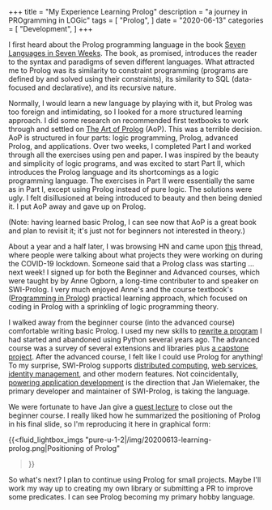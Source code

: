 +++
title = "My Experience Learning Prolog"
description = "a journey in PROgramming in LOGic"
tags = [
    "Prolog",
]
date = "2020-06-13"
categories = [
    "Development",
]
+++

I first heard about the Prolog programming language in the book [Seven Languages in Seven Weeks](https://www.amazon.com/Seven-Languages-Weeks-Programming-Programmers/dp/193435659X). The book, as promised, introduces the reader to the syntax and paradigms of seven different languages. What attracted me to Prolog was its similarity to constraint programming (programs are defined by and solved using their constraints), its similarity to SQL (data-focused and declarative), and its recursive nature.

Normally, I would learn a new language by playing with it, but Prolog was too foreign and intimidating, so I looked for a more structured learning approach. I did some research on recommended first textbooks to work through and settled on [The Art of Prolog](https://mitpress.mit.edu/books/art-prolog-second-edition) (AoP). This was a terrible decision. AoP is structured in four parts: logic programming, Prolog, advanced Prolog, and applications. Over two weeks, I completed Part I and worked through all the exercises using pen and paper. I was inspired by the beauty and simplicity of logic programs, and was excited to start Part II, which introduces the Prolog language and its shortcomings as a logic programming language. The exercises in Part II were essentially the same as in Part I, except using Prolog instead of pure logic. The solutions were ugly. I felt disillusioned at being introduced to beauty and then being denied it. I put AoP away and gave up on Prolog.

(Note: having learned basic Prolog, I can see now that AoP is a great book and plan to revisit it; it's just not for beginners not interested in theory.)

About a year and a half later, I was browsing HN and came upon [this](https://news.ycombinator.com/item?id=22790850) thread, where people were talking about what projects they were working on during the COVID-19 lockdown. Someone said that a Prolog class was starting ... next week! I signed up for both the Beginner and Advanced courses, which were taught by by Anne Ogborn, a long-time contributer to and speaker on SWI-Prolog. I very much enjoyed Anne's and the course textbook's ([Programming in Prolog](https://www.amazon.com/Programming-Prolog-Using-ISO-Standard/dp/3540006788)) practical learning approach, which focused on coding in Prolog with a sprinkling of logic programming theory.

I walked away from the beginner course (into the advanced course) comfortable writing basic Prolog. I used my new skills to [rewrite a program](https://www.charlesjlee.com/post/20200605-prolog-chopsticks/) I had started and abandoned using Python several years ago. The advanced course was a survey of several extensions and libraries plus [a capstone project](https://www.charlesjlee.com/post/20200606-tale-spin-prolog/). After the advanced course, I felt like I could use Prolog for anything! To my surprise, SWI-Prolog supports [distributed computing](https://www.swi-prolog.org/pldoc/man?section=pengine-overview), [web services](https://www.swi-prolog.org/howto/http/), [identity management](https://www.swi-prolog.org/pack/list?p=identity), and other modern features. Not coincidentally, [powering application development](https://www.swi-prolog.org/features.html) is the direction that Jan Wielemaker, the primary developer and maintainer of SWI-Prolog, is taking the language.

We were fortunate to have Jan give a [guest lecture](https://www.youtube.com/watch?v=oX01oI1K2VA) to close out the beginner course. I really liked how he summarized the positioning of Prolog in his final slide, so I'm reproducing it here in graphical form:

{{<fluid_lightbox_imgs
    "pure-u-1-2|/img/20200613-learning-prolog.png|Positioning of Prolog" 
>}}

So what's next? I plan to continue using Prolog for small projects. Maybe I'll work my way up to creating my own library or submitting a PR to improve some predicates. I can see Prolog becoming my primary hobby language.